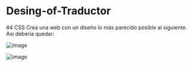 # Desing-of-Traductor
#4 CSS Crea una web con un diseño lo más parecido posible al siguiente.
Así debería quedar:

![image](https://github.com/JhojanBinary/Desing-of-Traductor/assets/102551448/54a15967-8c58-4772-ae42-d36ade192fa0)

![image](https://github.com/JhojanBinary/Desing-of-Traductor/assets/102551448/37217410-8a4c-4ded-a821-5410ccb23e09)
